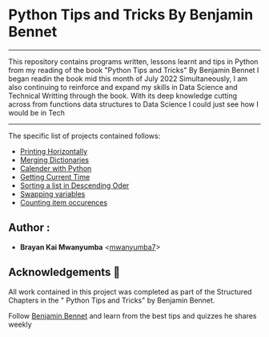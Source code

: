 # Python Tips and Tricks By Benjamin Bennet
---

This repository contains programs written, lessons learnt and tips in Python from my reading of the book "Python Tips and Tricks" By Benjamin Bennet
I began readin the book mid this month of July 2022 
Simultaneously, I am also continuing to reinforce and expand my skills in Data Science and Technical Writting through the book. With its deep knowledge cutting across from functions data structures to Data Science I could just see how I would be in Tech 
 
---

The specific list of projects contained follows:

* [Printing Horizontally](https://github.com/mwanyumba7/Python-Tips/tree/main/Printing_Horizontally)
* [Merging Dictionaries](https://github.com/mwanyumba7/Python-Tips/tree/main/Merging_Dictionaries)
* [Calender with Python](https://github.com/mwanyumba7/Python-Tips/tree/main/Python_Calender)
* [Getting Current Time](https://github.com/mwanyumba7/Python-Tips/tree/main/Get_Current_Time)
* [Sorting a list in Descending Oder](https://github.com/mwanyumba7/Python-Tips/tree/main/Descending_Sorting)
* [Swapping variables](https://github.com/mwanyumba7/Python-Tips/tree/main/Swapping_Variables)
* [Counting item occurences](https://github.com/mwanyumba7/Python-Tips/tree/main/Counting_Item_Occurencess)



## Author :

* **Brayan Kai Mwanyumba** <[mwanyumba7](https://github.com/mwanyumba7)>

## Acknowledgements :pray:

All work contained in this project was completed as part of the Structured Chapters in the " Python Tips and Tricks" by Benjamin Bennet.


Follow [Benjamin Bennet](https://twitter.com/RealBenjizo) and learn from the best tips and quizzes he shares weekly

